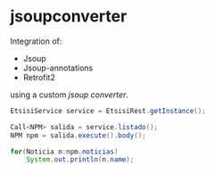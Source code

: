 # jsoupconverter

Integration of:
- Jsoup
- Jsoup-annotations 
- Retrofit2 

using a custom *jsoup converter*.

```java
EtsisiService service = EtsisiRest.getInstance();

Call<NPM> salida = service.listado();
NPM npm = salida.execute().body();

for(Noticia n:npm.noticias)
    System.out.println(n.name);
```
